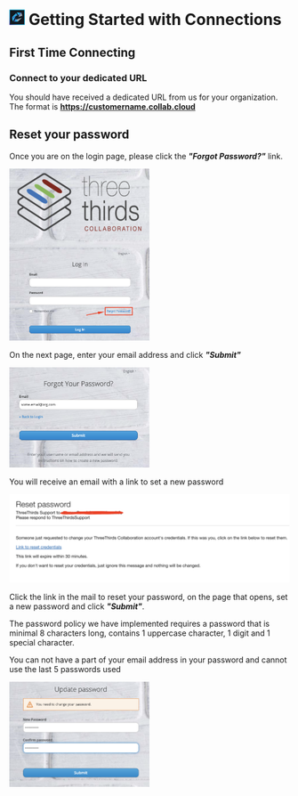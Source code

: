 # <img src="../assets/images/HCL_Connection_Master.png" alt="ConnectionsLogo" height="28" /> Getting Started with Connections

## First Time Connecting

### Connect to your dedicated URL

You should have received a dedicated URL from us for your organization.
The format is <strong>https://customername.collab.cloud</strong>

## Reset your password

Once you are on the login page, please click the **_"Forgot Password?"_** link.

<img src="../assets/images/screen-shots/connections/reset_password_link.png" alt="Reset Password" width=50% />

On the next page, enter your email address and click **_"Submit"_**

<img src="../assets/images/screen-shots/connections/request password.png" alt="Submit Request" width=50%/>

You will receive an email with a link to set a new password

<img src="../assets/images/screen-shots/connections/reset_mail.png" alt="Reset Mail" />

Click the link in the mail to reset your password, on the page that opens, set a new password and click **_"Submit"_**.

The password policy we have implemented requires a password that is minimal 8 characters long, contains 1 uppercase character, 1 digit and 1 special character.

You can not have a part of your email address in your password and cannot use the last 5 passwords used

<img src="../assets/images/screen-shots/connections/update_password.png" alt="update_password" width=50%/>
